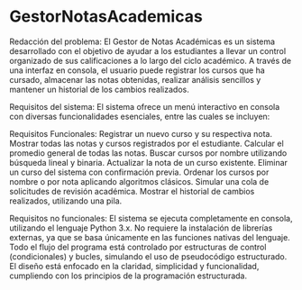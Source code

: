 # GestorNotasAcademicas
Redacción del problema: 
El Gestor de Notas Académicas es un sistema desarrollado con el objetivo de ayudar a los estudiantes a llevar un control organizado de sus calificaciones a lo largo del ciclo académico. A través de una interfaz en consola, el usuario puede registrar los cursos que ha cursado, almacenar las notas obtenidas, realizar análisis sencillos y mantener un historial de los cambios realizados.

Requisitos del sistema:
El sistema ofrece un menú interactivo en consola con diversas funcionalidades esenciales, entre las cuales se incluyen:

Requisitos Funcionales:
Registrar un nuevo curso y su respectiva nota.
Mostrar todas las notas y cursos registrados por el estudiante.
Calcular el promedio general de todas las notas.
Buscar cursos por nombre utilizando búsqueda lineal y binaria.
Actualizar la nota de un curso existente.
Eliminar un curso del sistema con confirmación previa.
Ordenar los cursos por nombre o por nota aplicando algoritmos clásicos.
Simular una cola de solicitudes de revisión académica.
Mostrar el historial de cambios realizados, utilizando una pila.

Requisitos no funcionales:
El sistema se ejecuta completamente en consola, utilizando el lenguaje Python 3.x.
No requiere la instalación de librerías externas, ya que se basa únicamente en las funciones nativas del lenguaje.
Todo el flujo del programa está controlado por estructuras de control (condicionales) y bucles, simulando el uso de pseudocódigo estructurado.
El diseño está enfocado en la claridad, simplicidad y funcionalidad, cumpliendo con los principios de la programación estructurada.
